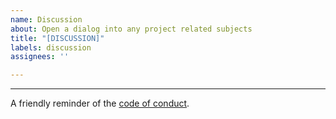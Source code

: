 ```yaml
---
name: Discussion
about: Open a dialog into any project related subjects
title: "[DISCUSSION]"
labels: discussion
assignees: ''

---
```


---

A friendly reminder of the [code of conduct](https://github.com/havardt/EzPasswordValidator/blob/master/.github/CODE_OF_CONDUCT.md).
